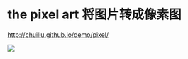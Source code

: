 # the pixel art 将图片转成像素图

http://chuiliu.github.io/demo/pixel/

![]([http://o743aqnrb.bkt.clouddn.com/canvas%E8%BD%AC%E5%83%8F%E7%B4%A0%E5%9B%BE/re.gif](https://rational-stars.github.io/pixel-art/)https://rational-stars.github.io/pixel-art/)


